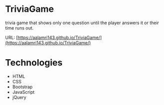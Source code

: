 # TriviaGame

trivia game that shows only one question until the player answers it or their time runs out.

URL: [https://aalamri143.github.io/TriviaGame/](https://aalamri143.github.io/TriviaGame/)

# Technologies
* HTML
* CSS
* Bootstrap
* JavaScript
* jQuery

